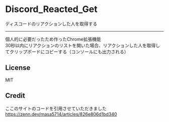 # Discord_Reacted_Get

ディスコードのリアクションした人を取得する

---

個人的に必要だったため作ったChrome拡張機能  
30秒以内にリアクションのリストを開いた場合、リアクションした人を取得してクリップボードにコピーする（コンソールにも出力される）

## License

MIT

## Credit

ここのサイトのコードを引用させていただきました
<https://zenn.dev/masa5714/articles/826e806d1bd340>
